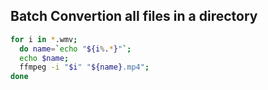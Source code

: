 ## Batch Convertion all files in a directory
```sh
for i in *.wmv;
  do name=`echo "${i%.*}"`;
  echo $name;
  ffmpeg -i "$i" "${name}.mp4";
done
```

